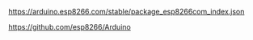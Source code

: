 


https://arduino.esp8266.com/stable/package_esp8266com_index.json

https://github.com/esp8266/Arduino
